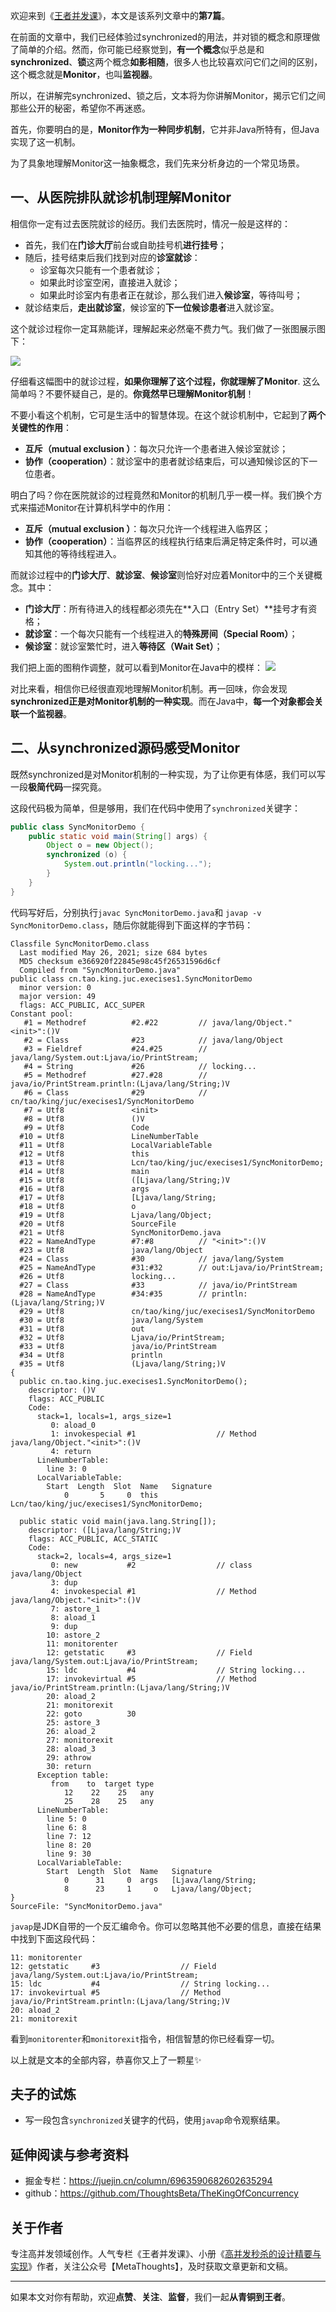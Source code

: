 欢迎来到《[王者并发课](https://github.com/ThoughtsBeta/TheKingOfConcurrency)》，本文是该系列文章中的**第7篇**。

在前面的文章中，我们已经体验过synchronized的用法，并对锁的概念和原理做了简单的介绍。然而，你可能已经察觉到，**有一个概念**似乎总是和**synchronized**、**锁**这两个概念**如影相随**，很多人也比较喜欢问它们之间的区别，这个概念就是**Monitor**，也叫**监视器**。

所以，在讲解完synchronized、锁之后，文本将为你讲解Monitor，揭示它们之间那些公开的秘密，希望你不再迷惑。


首先，你要明白的是，**Monitor作为一种同步机制**，它并非Java所特有，但Java实现了这一机制。

为了具象地理解Monitor这一抽象概念，我们先来分析身边的一个常见场景。

## 一、从医院排队就诊机制理解Monitor

相信你一定有过去医院就诊的经历。我们去医院时，情况一般是这样的：

* 首先，我们在**门诊大厅**前台或自助挂号机**进行挂号**；
* 随后，挂号结束后我们找到对应的**诊室就诊**：
    * 诊室每次只能有一个患者就诊；
    * 如果此时诊室空闲，直接进入就诊；
    * 如果此时诊室内有患者正在就诊，那么我们进入**候诊室**，等待叫号；
* 就诊结束后，**走出就诊室**，候诊室的**下一位候诊患者**进入就诊室。

这个就诊过程你一定耳熟能详，理解起来必然毫不费力气。我们做了一张图展示图下：

![](https://writting.oss-cn-beijing.aliyuncs.com/2021/05/30/16223788362085.jpg)

仔细看这幅图中的就诊过程，**如果你理解了这个过程，你就理解了Monitor**. 这么简单吗？不要怀疑自己，是的。**你竟然早已理解Monitor机制**！

不要小看这个机制，它可是生活中的智慧体现。在这个就诊机制中，它起到了**两个关键性的作用**：
* **互斥（mutual exclusion ）**：每次只允许一个患者进入候诊室就诊；
* **协作（cooperation）**：就诊室中的患者就诊结束后，可以通知候诊区的下一位患者。

明白了吗？你在医院就诊的过程竟然和Monitor的机制几乎一模一样。我们换个方式来描述Monitor在计算机科学中的作用：

* **互斥（mutual exclusion ）**：每次只允许一个线程进入临界区；
* **协作（cooperation）**：当临界区的线程执行结束后满足特定条件时，可以通知其他的等待线程进入。

而就诊过程中的**门诊大厅**、**就诊室**、**候诊室**则恰好对应着Monitor中的三个关键概念。其中：

* **门诊大厅**：所有待进入的线程都必须先在**入口（Entry Set）**挂号才有资格；
* **就诊室**：一个每次只能有一个线程进入的**特殊房间（Special Room）**；
* **候诊室**：就诊室繁忙时，进入**等待区（Wait Set）**；

我们把上面的图稍作调整，就可以看到Monitor在Java中的模样：
![](https://writting.oss-cn-beijing.aliyuncs.com/2022/06/10/16548665049934.jpg)

对比来看，相信你已经很直观地理解Monitor机制。再一回味，你会发现**synchronized正是对Monitor机制的一种实现**。而在Java中，**每一个对象都会关联一个监视器**。

## 二、从synchronized源码感受Monitor

既然synchronized是对Monitor机制的一种实现，为了让你更有体感，我们可以写一段**极简代码**一探究竟。

这段代码极为简单，但是够用，我们在代码中使用了`synchronized`关键字：

```java
public class SyncMonitorDemo {
    public static void main(String[] args) {
        Object o = new Object();
        synchronized (o) {
            System.out.println("locking...");
        }
    }
}
```
代码写好后，分别执行`javac SyncMonitorDemo.java`和 `javap -v SyncMonitorDemo.class`，随后你就能得到下面这样的字节码：

```
Classfile SyncMonitorDemo.class
  Last modified May 26, 2021; size 684 bytes
  MD5 checksum e366920f22845e98c45f26531596d6cf
  Compiled from "SyncMonitorDemo.java"
public class cn.tao.king.juc.execises1.SyncMonitorDemo
  minor version: 0
  major version: 49
  flags: ACC_PUBLIC, ACC_SUPER
Constant pool:
   #1 = Methodref          #2.#22         // java/lang/Object."<init>":()V
   #2 = Class              #23            // java/lang/Object
   #3 = Fieldref           #24.#25        // java/lang/System.out:Ljava/io/PrintStream;
   #4 = String             #26            // locking...
   #5 = Methodref          #27.#28        // java/io/PrintStream.println:(Ljava/lang/String;)V
   #6 = Class              #29            // cn/tao/king/juc/execises1/SyncMonitorDemo
   #7 = Utf8               <init>
   #8 = Utf8               ()V
   #9 = Utf8               Code
  #10 = Utf8               LineNumberTable
  #11 = Utf8               LocalVariableTable
  #12 = Utf8               this
  #13 = Utf8               Lcn/tao/king/juc/execises1/SyncMonitorDemo;
  #14 = Utf8               main
  #15 = Utf8               ([Ljava/lang/String;)V
  #16 = Utf8               args
  #17 = Utf8               [Ljava/lang/String;
  #18 = Utf8               o
  #19 = Utf8               Ljava/lang/Object;
  #20 = Utf8               SourceFile
  #21 = Utf8               SyncMonitorDemo.java
  #22 = NameAndType        #7:#8          // "<init>":()V
  #23 = Utf8               java/lang/Object
  #24 = Class              #30            // java/lang/System
  #25 = NameAndType        #31:#32        // out:Ljava/io/PrintStream;
  #26 = Utf8               locking...
  #27 = Class              #33            // java/io/PrintStream
  #28 = NameAndType        #34:#35        // println:(Ljava/lang/String;)V
  #29 = Utf8               cn/tao/king/juc/execises1/SyncMonitorDemo
  #30 = Utf8               java/lang/System
  #31 = Utf8               out
  #32 = Utf8               Ljava/io/PrintStream;
  #33 = Utf8               java/io/PrintStream
  #34 = Utf8               println
  #35 = Utf8               (Ljava/lang/String;)V
{
  public cn.tao.king.juc.execises1.SyncMonitorDemo();
    descriptor: ()V
    flags: ACC_PUBLIC
    Code:
      stack=1, locals=1, args_size=1
         0: aload_0
         1: invokespecial #1                  // Method java/lang/Object."<init>":()V
         4: return
      LineNumberTable:
        line 3: 0
      LocalVariableTable:
        Start  Length  Slot  Name   Signature
            0       5     0  this   Lcn/tao/king/juc/execises1/SyncMonitorDemo;

  public static void main(java.lang.String[]);
    descriptor: ([Ljava/lang/String;)V
    flags: ACC_PUBLIC, ACC_STATIC
    Code:
      stack=2, locals=4, args_size=1
         0: new           #2                  // class java/lang/Object
         3: dup
         4: invokespecial #1                  // Method java/lang/Object."<init>":()V
         7: astore_1
         8: aload_1
         9: dup
        10: astore_2
        11: monitorenter
        12: getstatic     #3                  // Field java/lang/System.out:Ljava/io/PrintStream;
        15: ldc           #4                  // String locking...
        17: invokevirtual #5                  // Method java/io/PrintStream.println:(Ljava/lang/String;)V
        20: aload_2
        21: monitorexit
        22: goto          30
        25: astore_3
        26: aload_2
        27: monitorexit
        28: aload_3
        29: athrow
        30: return
      Exception table:
         from    to  target type
            12    22    25   any
            25    28    25   any
      LineNumberTable:
        line 5: 0
        line 6: 8
        line 7: 12
        line 8: 20
        line 9: 30
      LocalVariableTable:
        Start  Length  Slot  Name   Signature
            0      31     0  args   [Ljava/lang/String;
            8      23     1     o   Ljava/lang/Object;
}
SourceFile: "SyncMonitorDemo.java"
```

`javap`是JDK自带的一个反汇编命令。你可以忽略其他不必要的信息，直接在结果中找到下面这段代码：

```
11: monitorenter
12: getstatic     #3                  // Field java/lang/System.out:Ljava/io/PrintStream;
15: ldc           #4                  // String locking...
17: invokevirtual #5                  // Method java/io/PrintStream.println:(Ljava/lang/String;)V
20: aload_2
21: monitorexit
```

看到`monitorenter`和`monitorexit`指令，相信智慧的你已经看穿一切。

以上就是文本的全部内容，恭喜你又上了一颗星✨

## 夫子的试炼

* 写一段包含`synchronized`关键字的代码，使用`javap`命令观察结果。

## 延伸阅读与参考资料

* 掘金专栏：https://juejin.cn/column/6963590682602635294
* github：https://github.com/ThoughtsBeta/TheKingOfConcurrency

## 关于作者

专注高并发领域创作。人气专栏《王者并发课》、小册《[高并发秒杀的设计精要与实现](https://juejin.cn/book/7008372989179723787)》作者，关注公众号【MetaThoughts】，及时获取文章更新和文稿。

---

如果本文对你有帮助，欢迎**点赞**、**关注**、**监督**，我们一起**从青铜到王者**。